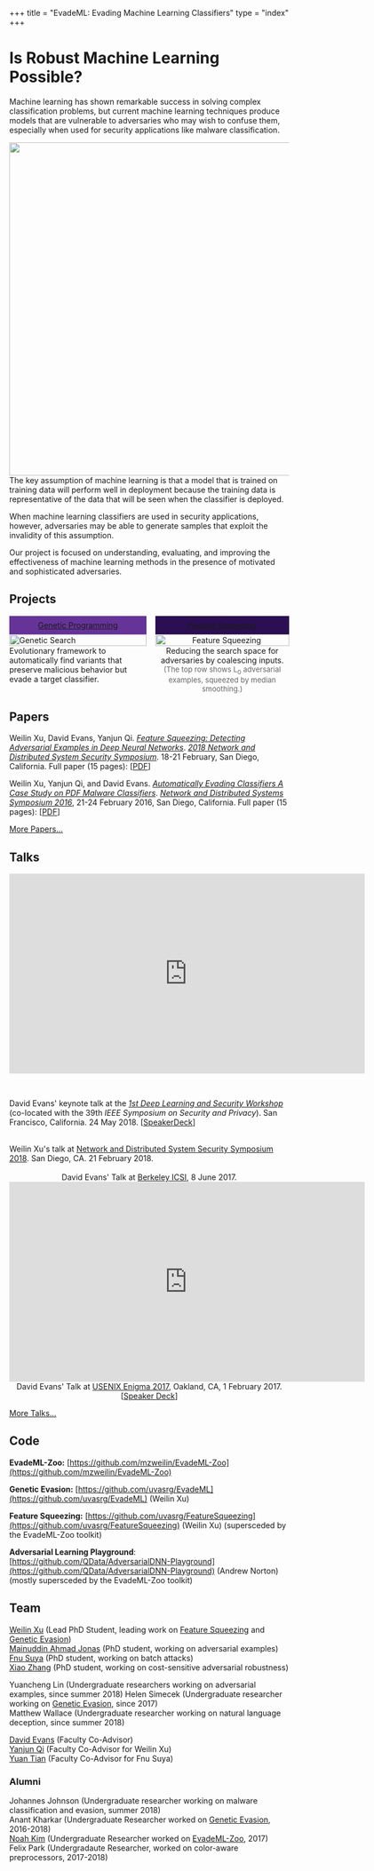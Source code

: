 +++
title = "EvadeML: Evading Machine Learning Classifiers"
type = "index"
+++

# Is Robust Machine Learning Possible?

Machine learning has shown remarkable success in solving complex
classification problems, but current machine learning techniques
produce models that are vulnerable to adversaries who may wish to
confuse them, especially when used for security applications like
malware classification.

<img align="right" src="/images/mlassumption.png" width=600>

The key assumption of machine learning is that a model that is trained
on training data will perform well in deployment because the training
data is representative of the data that will be seen when the
classifier is deployed.

When machine learning classifiers are used in security applications,
however, adversaries may be able to generate samples that exploit the
invalidity of this assumption. 

Our project is focused on understanding, evaluating, and improving the
effectiveness of machine learning methods in the presence of motivated
and sophisticated adversaries.

## Projects

<section style="display: table;width: 100%">
  <header style="display: table-row; padding: 0.5rem">
    <div style="display: table-cell; padding: 0.5rem; color:#FFFFFF;background:#663399;text-align: center;width: 49%">
<a href="/gpevasion" class="hlink">Genetic&nbsp;Programming</a>
    </div>
        <div style="display: table-cell; padding: 0.5rem;color:#000000;background: #FFFFFF;text-align: center; width:2%""></div>
    <div style="display: table-cell; padding: 0.5rem;color:#FFFFFF;background: #2c0f52;text-align: center;">
<a href="/squeezing" class="hlink">Feature Squeezing</a>
    </div>
  </header>
  <div style="display: table-row;">
    <div style="display: table-cell;">
    <a href="/gpevasion"><img src="/images/geneticsearch.png" alt="Genetic Search" width="100%" align="center"></a><br>
Evolutionary framework to automatically find variants that preserve malicious behavior but evade a target classifier.
    </div>
    <div style="display: table-cell;"></div>
    <div style="display: table-cell;text-align:center">
    <a href="/squeezing"><img src="/images/squeezing.png" alt="Feature Squeezing" width="100%" align="center"></a><br>
Reducing the search space for adversaries by coalescing inputs.<br>
<font size="-1" style="color:#666;">(The top row shows L<sub>0</sub> adversarial examples, squeezed by median smoothing.)</font>
</div>
  </div>
</section>

## Papers

Weilin Xu, David Evans, Yanjun Qi. [_Feature Squeezing: Detecting Adversarial Examples in Deep Neural Networks_](/docs/featuresqueezing.pdf). 
[_2018 Network and Distributed System Security Symposium_](https://www.ndss-symposium.org/ndss2018/). 18-21 February, San Diego, California. Full paper (15 pages): [[PDF](/docs/featuresqueezing.pdf)]

Weilin Xu, Yanjun Qi, and David Evans. [_Automatically Evading
Classifiers A Case Study on PDF Malware Classifiers_](/docs/evademl.pdf).  [_Network and Distributed Systems Symposium 2016_](https://www.internetsociety.org/events/ndss-symposium-2016), 21-24 February 2016, San Diego, California. Full paper (15 pages): [[PDF](/docs/evademl.pdf)]

[More Papers...](papers/)

## Talks

<center>
<iframe width="640" height="360" src="https://www.youtube-nocookie.com/embed/sFhD6ABghf8?rel=0" frameborder="0" allow="autoplay; encrypted-media" allowfullscreen></iframe><br>
</p>
</center><br>

David Evans' keynote talk at the <a href="https://www.ieee-security.org/TC/SPW2018/DLS/#"><em>1st Deep Learning and Security Workshop</em></a> (co-located with the 39th <em>IEEE Symposium on Security and Privacy</em>). San Francisco, California. 24 May 2018. [<a href="https://speakerdeck.com/evansuva/is-adversarial-examples-an-adversarial-example">SpeakerDeck</a>]

<center>
<script async class="speakerdeck-embed" data-id="cdfcf454436240e4ab1a6c4d594e5c7a" data-ratio="1.77777777777778" src="//speakerdeck.com/assets/embed.js"></script>
</center><br>
Weilin Xu's talk at <a href="http://www.ndss-symposium.org/ndss2018/">Network and Distributed System Security Symposium 2018</a>. San Diego, CA. 21 February 2018.
<center>

<center>
<script async class="speakerdeck-embed" data-id="450d6c5f23dd452b8504ac4b8c1bbf84" data-ratio="1.77777777777778" src="//speakerdeck.com/assets/embed.js"></script><br>
David Evans' Talk at <a href="https://www.icsi.berkeley.edu/icsi/events/2017/06/adversarial-machine-learning">Berkeley ICSI</a>, 8 June 2017.
</center>

<cener>
<iframe width="640" height="360" src="https://www.youtube.com/embed/XYJamxDROOs" frameborder="0" allowfullscreen></iframe><br>
David Evans' Talk at <a href="https://www.usenix.org/conference/enigma2017/conference-program/presentation/evans">USENIX Enigma 2017</a>, Oakland, CA, 1 February 2017. [<A href="https://speakerdeck.com/evansuva/classifiers-under-attack-1">Speaker Deck</a>]</br>
</center>

[More Talks...](talks/)

## Code

**EvadeML-Zoo:** [https://github.com/mzweilin/EvadeML-Zoo](https://github.com/mzweilin/EvadeML-Zoo)

**Genetic Evasion:** [https://github.com/uvasrg/EvadeML](https://github.com/uvasrg/EvadeML) (Weilin Xu)  

**Feature Squeezing:** [https://github.com/uvasrg/FeatureSqueezing](https://github.com/uvasrg/FeatureSqueezing) (Weilin Xu) (supersceded by the EvadeML-Zoo toolkit)

**Adversarial Learning Playground**: [https://github.com/QData/AdversarialDNN-Playground](https://github.com/QData/AdversarialDNN-Playground) (Andrew Norton) (mostly supersceded by the EvadeML-Zoo toolkit)

## Team

[Weilin Xu](http://www.cs.virginia.edu/~wx4ed/) (Lead PhD Student, leading work on [Feature Squeezing](/squeezing) and [Genetic Evasion](/gpevasion))  
[Mainuddin Ahmad Jonas](https://sites.google.com/site/mahmadjonas/) (PhD student, working on adversarial examples)  
[Fnu Suya](https://github.com/suyeecav) (PhD student, working on batch attacks)  
[Xiao Zhang](https://people.virginia.edu/~xz7bc/) (PhD student, working on cost-sensitive adversarial robustness)

Yuancheng Lin (Undergraduate researchers working on adversarial examples, since summer 2018)
Helen Simecek (Undergraduate researcher working on [Genetic Evasion](/gpevasion), since 2017)  
Matthew Wallace (Undergraduate researcher working on natural language deception, since summer 2018)

[David Evans](https://www.cs.virginia.edu/evans) (Faculty Co-Advisor)  
[Yanjun Qi](https://www.cs.virginia.edu/yanjun/) (Faculty Co-Advisor for Weilin Xu)  
[Yuan Tian](https://www.ytian.info/) (Faculty Co-Advisor for Fnu Suya) 

### Alumni

Johannes Johnson (Undergraduate researcher working on malware classification and evasion, summer 2018)  
Anant Kharkar (Undergraduate Researcher worked on [Genetic Evasion](/gpevasion), 2016-2018)  
[Noah Kim](http://www.noahdkim.com/) (Undergraduate Researcher worked on [EvadeML-Zoo](/zoo), 2017)  
Felix Park (Undergradaute Researcher, worked on color-aware preprocessors, 2017-2018)  

